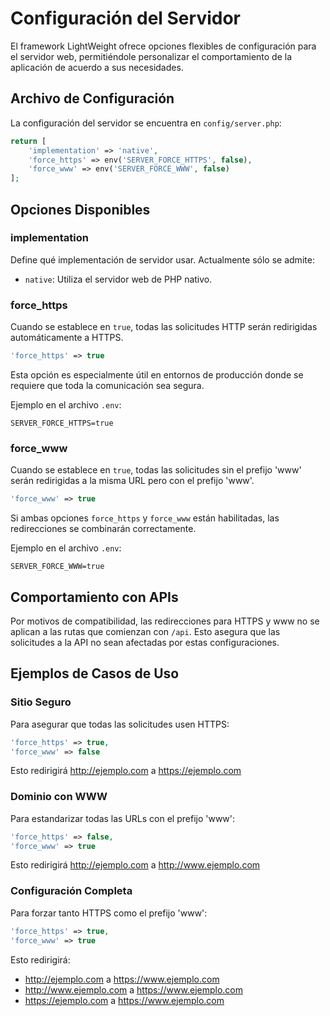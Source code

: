 # Configuración del Servidor

El framework LightWeight ofrece opciones flexibles de configuración para el servidor web, permitiéndole personalizar el comportamiento de la aplicación de acuerdo a sus necesidades.

## Archivo de Configuración

La configuración del servidor se encuentra en `config/server.php`:

```php
return [
    'implementation' => 'native',
    'force_https' => env('SERVER_FORCE_HTTPS', false),
    'force_www' => env('SERVER_FORCE_WWW', false)
];
```

## Opciones Disponibles

### implementation

Define qué implementación de servidor usar. Actualmente sólo se admite:

- `native`: Utiliza el servidor web de PHP nativo.

### force_https

Cuando se establece en `true`, todas las solicitudes HTTP serán redirigidas automáticamente a HTTPS.

```php
'force_https' => true
```

Esta opción es especialmente útil en entornos de producción donde se requiere que toda la comunicación sea segura.

Ejemplo en el archivo `.env`:
```
SERVER_FORCE_HTTPS=true
```

### force_www

Cuando se establece en `true`, todas las solicitudes sin el prefijo 'www' serán redirigidas a la misma URL pero con el prefijo 'www'.

```php
'force_www' => true
```

Si ambas opciones `force_https` y `force_www` están habilitadas, las redirecciones se combinarán correctamente.

Ejemplo en el archivo `.env`:
```
SERVER_FORCE_WWW=true
```

## Comportamiento con APIs

Por motivos de compatibilidad, las redirecciones para HTTPS y www no se aplican a las rutas que comienzan con `/api`. Esto asegura que las solicitudes a la API no sean afectadas por estas configuraciones.

## Ejemplos de Casos de Uso

### Sitio Seguro

Para asegurar que todas las solicitudes usen HTTPS:

```php
'force_https' => true,
'force_www' => false
```

Esto redirigirá http://ejemplo.com a https://ejemplo.com

### Dominio con WWW

Para estandarizar todas las URLs con el prefijo 'www':

```php
'force_https' => false,
'force_www' => true
```

Esto redirigirá http://ejemplo.com a http://www.ejemplo.com

### Configuración Completa

Para forzar tanto HTTPS como el prefijo 'www':

```php
'force_https' => true,
'force_www' => true
```

Esto redirigirá:
- http://ejemplo.com a https://www.ejemplo.com
- http://www.ejemplo.com a https://www.ejemplo.com
- https://ejemplo.com a https://www.ejemplo.com
